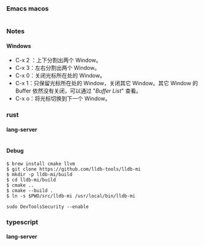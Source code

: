 

### Emacs macos
```

```

### Notes
#### Windows
- C-x 2 ：上下分割出两个 Window。
- C-x 3：左右分割出两个 Window。
- C-x 0：关闭光标所在处的 Window。
- C-x 1：只保留光标所在处的 Window，关闭其它 Window。其它 Window 的 Buffer 依然没有关闭，可以通过 "*Buffer List*" 查看。
- C-x o：将光标切换到下一个 Window。 

### rust
#### lang-server
```

```
#### Debug
```
$ brew install cmake llvm
$ git clone https://github.com/lldb-tools/lldb-mi
$ mkdir -p lldb-mi/build
$ cd lldb-mi/build
$ cmake ..
$ cmake --build .
$ ln -s $PWD/src/lldb-mi /usr/local/bin/lldb-mi
```

```
sudo DevToolsSecurity --enable
```
### typescript
#### lang-server
```

```
